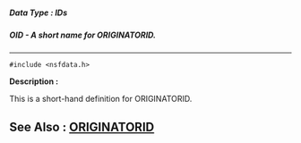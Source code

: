 ##### Data Type : IDs
##### OID - A short name for ORIGINATORID.
---
```
#include <nsfdata.h>
```
**Description :**

This is a short-hand definition for ORIGINATORID.

**See Also :**
[ORIGINATORID](/domino-c-api-docs/reference/Data/ORIGINATORID)
---

